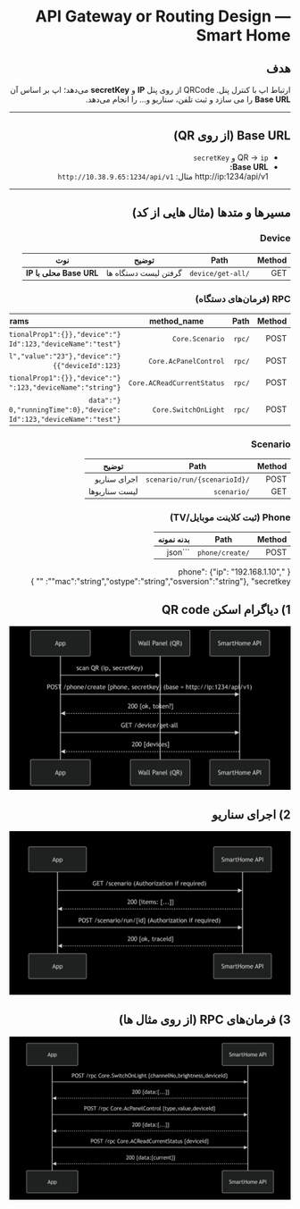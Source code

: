 <div dir="rtl">

# API Gateway or Routing Design — Smart Home

## هدف
 ارتباط اپ با کنترل ‌پنل. QRCode از روی پنل **IP** و **secretKey** می‌دهد؛ اپ بر اساس آن **Base URL** را می‌ سازد و ثبت تلفن، سناریو و… را انجام می‌دهد.

---

## Base URL (از روی QR)
- QR → `ip` و `secretKey`
- **Base URL:**  
http://ip:1234/api/v1
مثال: `http://10.38.9.65:1234/api/v1`

---

## مسیرها و متدها (مثال هایی از کد)

### Device
| Method | Path             | توضیح | نوت |
|-------|------------------|------|-----|
| GET   | `/device/get-all`| گرفتن لیست دستگاه‌ ها | **Base URL محلی با IP** |

### RPC (فرمان‌های دستگاه)
| Method | Path  | method_name                 | params نمونه |
|-------|-------|-----------------------------|--------------|
| POST  | `/rpc`| `Core.Scenario`             | `{"data":{"additionalProp1":{}},"device":{"deviceId":123,"deviceName":"test"}}` |
| POST  | `/rpc`| `Core.AcPanelControl`       | `{"data":{"type":"cool","value":"23"},"device":{"deviceId":123}}` |
| POST  | `/rpc`| `Core.ACReadCurrentStatus`  | `{"data":{"additionalProp1":{}},"device":{"deviceId":123,"deviceName":"string"}}` |
| POST  | `/rpc`| `Core.SwitchOnLight`        | `{"data":{"channelNo":1,"brightness":100,"runningTime":0},"device":{"deviceId":123,"deviceName":"test"}}` |


### Scenario
| Method | Path                       | توضیح |
|-------|----------------------------|------|
| POST  | `/scenario/run/{scenarioId}` | اجرای سناریو | 
| GET   | `/scenario`                | لیست سناریوها | 


### Phone (ثبت کلاینت موبایل/TV)
| Method | Path           | بدنه نمونه |
|-------|----------------|-----------|
| POST  | `/phone/create`| ```json
{
"phone": {"ip": "192.168.1.10", "mac":"string","ostype":"string","osversion":"string"},
"secretkey": "<from-QR>"
}

## 1) دیاگرام اسکن QR code

![Bootstrapping از روی QR](images/Bootstrapping_from_QR.png)



## 2) اجرای سناریو

![اجرای سناریو](images/Run_the_scenario.png)

## 3) فرمان‌های RPC (از روی مثال ها)

![فرمان‌های RPC](images/RPC_commands.png)

</div>